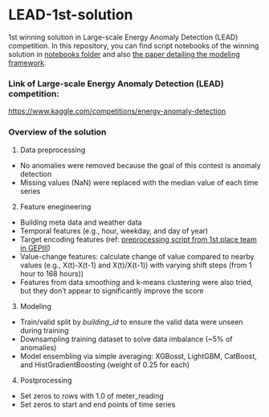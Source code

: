 # LEAD-1st-solution
1st winning solution in Large-scale Energy Anomaly Detection (LEAD) competition.
In this repository, you can find script notebooks of the winning solution in [notebooks folder](notebooks/) and also [the paper detailing the modeling framework](Trimming%20outliers%20using%20trees%20Winning%20solution%20of%20the%20Large-scale%20Energy%20Anomaly%20Detection%20(LEAD)%20competition.pdf).

### Link of Large-scale Energy Anomaly Detection (LEAD) competition:
https://www.kaggle.com/competitions/energy-anomaly-detection

### Overview of the solution
1. Data preprocessing
- No anomalies were removed because the goal of this contest is anomaly detection
- Missing values (NaN) were replaced with the median value of each time series

2. Feature enegineering
- Building meta data and weather data
- Temporal features (e.g., hour, weekday, and day of year)
- Target encoding features (ref: [preprocessing script from 1st place team in GEPIII](https://github.com/buds-lab/ashrae-great-energy-predictor-3-solution-analysis/))
- Value-change features: calculate change of value compared to nearby values (e.g., X(t)-X(t-1) and X(t)/X(t-1)) with varying shift steps (from 1 hour to 168 hours))
- Features from data smoothing and k-means clustering were also tried, but they don’t appear to significantly improve the score

3. Modeling
- Train/valid split by *building_id* to ensure the valid data were unseen during training
- Downsampling training dataset to solve data imbalance (~5% of anomalies) 
- Model ensembling via simple averaging: XGBosst, LightGBM, CatBoost, and HistGradientBoosting (weight of 0.25 for each)

4. Postprocessing
- Set zeros to rows with 1.0 of meter_reading
- Set zeros to start and end points of time series
